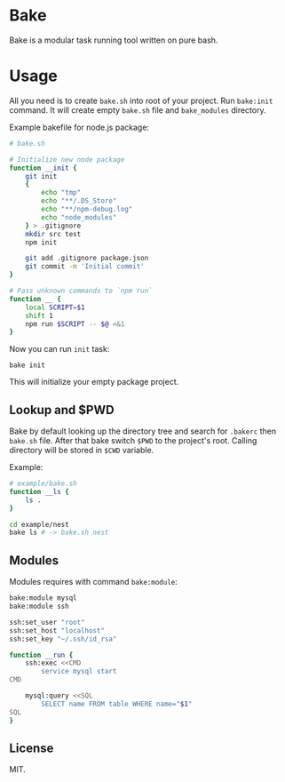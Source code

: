 # Bake

Bake is a modular task running tool written on pure bash.


# Usage

All you need is to create `bake.sh` into root of your project. Run `bake:init`
command. It will create empty `bake.sh` file and `bake_modules` directory.

Example bakefile for node.js package:

```bash
# bake.sh

# Initialize new node package
function __init {
    git init
    {
        echo "tmp"
        echo "**/.DS_Store"
        echo "**/npm-debug.log"
        echo "node_modules"
    } > .gitignore
    mkdir src test
    npm init

    git add .gitignore package.json
    git commit -m 'Initial commit'
}

# Pass unknown commands to `npm run`
function __ {
    local SCRIPT=$1
    shift 1
    npm run $SCRIPT -- $@ <&1
}
```

Now you can run `init` task:

```shell
bake init
```

This will initialize your empty package project.

## Lookup and $PWD

Bake by default looking up the directory tree and search for `.bakerc` then `bake.sh`
file. After that bake switch `$PWD` to the project's root. Calling directory will be stored in `$CWD` variable.

Example:

```bash
# example/bake.sh
function __ls {
    ls .
}
```

```bash
cd example/nest
bake ls # -> bake.sh nest
```

## Modules

Modules requires with command `bake:module`:

```bash
bake:module mysql
bake:module ssh

ssh:set_user "root"
ssh:set_host "localhost"
ssh:set_key "~/.ssh/id_rsa"

function __run {
    ssh:exec <<CMD
        service mysql start
CMD

    mysql:query <<SQL
        SELECT name FROM table WHERE name="$1"
SQL
}
```


## License

MIT.
